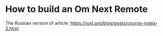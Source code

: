 # How to build an Om Next Remote
The Russian version of article: https://juxt.pro/blog/posts/course-notes-2.html
